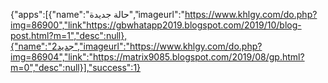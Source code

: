 {"apps":[{"name":"ﺣﺎﻟﺔ ﺟﺪﻳﺪﺓ","imageurl":"https://www.khlgy.com/do.php?img=86900","link"https://gbwhatapp2019.blogspot.com/2019/10/blog-post.html?m=1","desc":null},{"name":"ﺟﺪﻳﺪ2","imageurl":"https://www.khlgy.com/do.php?img=86904","link":"https://matrix9085.blogspot.com/2019/08/gp.html?m=0","desc":null}],"success":1}
